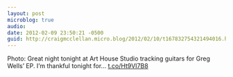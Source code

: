 ```yaml
---
layout: post
microblog: true
audio: 
date: 2012-02-09 23:50:21 -0500
guid: http://craigmcclellan.micro.blog/2012/02/10/t167832754321494016.html
---
```

Photo: Great night tonight at Art House Studio tracking guitars for Greg Wells’ EP. I’m thankful tonight for... [t.co/Ht9VI7B8](http://t.co/Ht9VI7B8)
